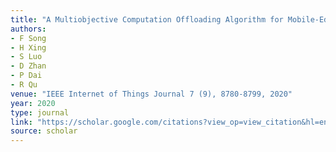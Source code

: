 ```yaml
---
title: "A Multiobjective Computation Offloading Algorithm for Mobile-Edge Computing"
authors:
- F Song
- H Xing
- S Luo
- D Zhan
- P Dai
- R Qu
venue: "IEEE Internet of Things Journal 7 (9), 8780-8799, 2020"
year: 2020
type: journal
link: "https://scholar.google.com/citations?view_op=view_citation&hl=en&user=xtXbq_AAAAAJ&pagesize=100&citation_for_view=xtXbq_AAAAAJ:3fE2CSJIrl8C"
source: scholar
---
```

